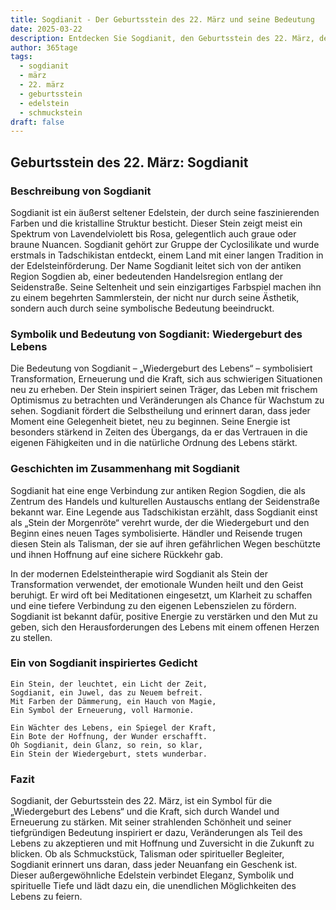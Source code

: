 ```yaml
---
title: Sogdianit - Der Geburtsstein des 22. März und seine Bedeutung
date: 2025-03-22
description: Entdecken Sie Sogdianit, den Geburtsstein des 22. März, der Wiedergeburt des Lebens symbolisiert. Seine Symbolik und Geschichte werden Sie inspirieren.
author: 365tage
tags:
  - sogdianit
  - märz
  - 22. märz
  - geburtsstein
  - edelstein
  - schmuckstein
draft: false
---
```



## Geburtsstein des 22. März: Sogdianit

### Beschreibung von Sogdianit

Sogdianit ist ein äußerst seltener Edelstein, der durch seine faszinierenden Farben und die kristalline Struktur besticht. Dieser Stein zeigt meist ein Spektrum von Lavendelviolett bis Rosa, gelegentlich auch graue oder braune Nuancen. Sogdianit gehört zur Gruppe der Cyclosilikate und wurde erstmals in Tadschikistan entdeckt, einem Land mit einer langen Tradition in der Edelsteinförderung. Der Name Sogdianit leitet sich von der antiken Region Sogdien ab, einer bedeutenden Handelsregion entlang der Seidenstraße. Seine Seltenheit und sein einzigartiges Farbspiel machen ihn zu einem begehrten Sammlerstein, der nicht nur durch seine Ästhetik, sondern auch durch seine symbolische Bedeutung beeindruckt.

### Symbolik und Bedeutung von Sogdianit: Wiedergeburt des Lebens

Die Bedeutung von Sogdianit – „Wiedergeburt des Lebens“ – symbolisiert Transformation, Erneuerung und die Kraft, sich aus schwierigen Situationen neu zu erheben. Der Stein inspiriert seinen Träger, das Leben mit frischem Optimismus zu betrachten und Veränderungen als Chance für Wachstum zu sehen. Sogdianit fördert die Selbstheilung und erinnert daran, dass jeder Moment eine Gelegenheit bietet, neu zu beginnen. Seine Energie ist besonders stärkend in Zeiten des Übergangs, da er das Vertrauen in die eigenen Fähigkeiten und in die natürliche Ordnung des Lebens stärkt.

### Geschichten im Zusammenhang mit Sogdianit

Sogdianit hat eine enge Verbindung zur antiken Region Sogdien, die als Zentrum des Handels und kulturellen Austauschs entlang der Seidenstraße bekannt war. Eine Legende aus Tadschikistan erzählt, dass Sogdianit einst als „Stein der Morgenröte“ verehrt wurde, der die Wiedergeburt und den Beginn eines neuen Tages symbolisierte. Händler und Reisende trugen diesen Stein als Talisman, der sie auf ihren gefährlichen Wegen beschützte und ihnen Hoffnung auf eine sichere Rückkehr gab.

In der modernen Edelsteintherapie wird Sogdianit als Stein der Transformation verwendet, der emotionale Wunden heilt und den Geist beruhigt. Er wird oft bei Meditationen eingesetzt, um Klarheit zu schaffen und eine tiefere Verbindung zu den eigenen Lebenszielen zu fördern. Sogdianit ist bekannt dafür, positive Energie zu verstärken und den Mut zu geben, sich den Herausforderungen des Lebens mit einem offenen Herzen zu stellen.

### Ein von Sogdianit inspiriertes Gedicht

```
Ein Stein, der leuchtet, ein Licht der Zeit,  
Sogdianit, ein Juwel, das zu Neuem befreit.  
Mit Farben der Dämmerung, ein Hauch von Magie,  
Ein Symbol der Erneuerung, voll Harmonie.  

Ein Wächter des Lebens, ein Spiegel der Kraft,  
Ein Bote der Hoffnung, der Wunder erschafft.  
Oh Sogdianit, dein Glanz, so rein, so klar,  
Ein Stein der Wiedergeburt, stets wunderbar.  
```

### Fazit

Sogdianit, der Geburtsstein des 22. März, ist ein Symbol für die „Wiedergeburt des Lebens“ und die Kraft, sich durch Wandel und Erneuerung zu stärken. Mit seiner strahlenden Schönheit und seiner tiefgründigen Bedeutung inspiriert er dazu, Veränderungen als Teil des Lebens zu akzeptieren und mit Hoffnung und Zuversicht in die Zukunft zu blicken. Ob als Schmuckstück, Talisman oder spiritueller Begleiter, Sogdianit erinnert uns daran, dass jeder Neuanfang ein Geschenk ist. Dieser außergewöhnliche Edelstein verbindet Eleganz, Symbolik und spirituelle Tiefe und lädt dazu ein, die unendlichen Möglichkeiten des Lebens zu feiern.
